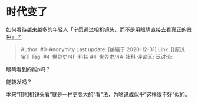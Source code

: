 # 时代变了
[如何看待越来越多的年轻人「宁愿通过相机镜头，而不是用眼睛直接去看真正的景色」？](https://www.zhihu.com/question/437155499/answer/1654814052)

> Author: #0-Anonymity
> Last update: [编辑于 2020-12-31]
> Link: [[原谅宝]]
> Tag: #4-世界史/4F-科技 #4-世界史/4A-社科
> 评论区:
> 泛讨论:

眼睛看到的能p吗？

能转发吗？

本来“用相机镜头看”就是一种更强大的“看”法，为啥说成似乎“这样很不好”似的。
